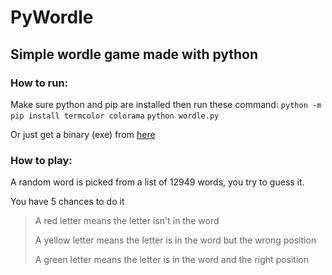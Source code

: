 # PyWordle 
## Simple wordle game made with python

### How to run:
Make sure python and pip are installed then run these command:
```python -m pip install termcolor colorama```
```python wordle.py```

Or just get a binary (exe) from [here](https://github.com/Zakaria-ouertani/PyWordle/releases/latest)

### How to play:

A random word is picked from a list of 12949 words, you try to guess it. 

You have 5 chances to do it
> A red letter means the letter isn't in the word
> 
> A yellow letter means the letter is in the word but the wrong position
> 
> A green letter means the letter is in the word and the right position
